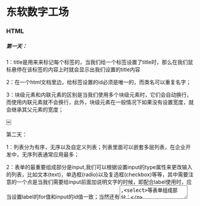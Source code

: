 # 东软数字工场

### HTML

##### 第一天：



1：title是用来来标记每个标签的，当我们给一个标签设置了title时，那么在我们鼠标悬停在该标签的内容上时就会显示出我们设置的title内容

2：在一个html文档里边，给标签设置的id必须是唯一的，而类名可以重复名字；

3：块级元素和内联元素的区别是当我们使用多个块级元素时，它们会自动换行，而使用内联元素就不会换行，此外，块级元素在一般情况下如果没有设置宽度，就会继承其父元素的宽度；



￼



第二天：

1：列表分为有序，无序以及自定义列表；列表里面可以嵌套多层列表，在企业开发中，无序列表通常应用最多；



2：表单的最重要组成部分是input,我们可以根据设置input的type属性来更改输入的列表，比如文本(text)，单选框(radio)以及复选框(checkbox)等等，其中需要注意的一个点是当我们需要给input前面加说明文字的时候，即配合label使用时，应当设置label的for值和input的id值一致；当然还有<textarea>,<select>等表单组成部分；



3：使用表格的时候，需要先定义宽高以及边框的大小，这样表格才会显示出来；我们使用cellspacing来设置单元格的间距，一般值应当设置为0；使用cellpadding来设置每一个单元格里面的文本的位置；



4：我们可以使用div+float的方式来布局页面，让元素可以按行排列；



第三天：(面试重点)

￼



块级元素



form		table		div		h1~h6		hr(水平分割线)			ul		ol		p		article



aside		audio		video		canvas		footer		section		header		fieldset



figure



<hr>



内联元素



a		b		br		em(强调)		i		img		input		label		span		strike(中划线)



stronger		textarea(多行文本输入框) 		small







可变元素(由上下文语境来自行决定是块元素还是内联元素)



button		map		object







table下面包含的标签



caption		thead		tbody		tfoot		tr		td		th











浏览器内核

任何上过网的用户对浏览器是再熟悉不过了。只是用户看到仅仅只是浏览器本身，却很少能看到浏览器最核心的部分—浏览器内核。从第一款libwww（Library WorldWideWeb）浏览器发展至今已经经历了无数竞争与淘汰了。现在国内常见的浏览器有：IE、Firefox、QQ浏览器、Safari、Opera、Google Chrome、百度浏览器、搜狗浏览器、猎豹浏览器、360浏览器、UC浏览器、遨游浏览器、世界之窗浏览器等。但目前最为主流浏览器有五大款，分别是IE、Firefox、Google Chrome、Safari、Opera。

浏览器最重要的部分是浏览器的内核。浏览器内核是浏览器的核心，也称“渲染引擎”，用来解释网页语法并渲染到网页上。浏览器内核决定了浏览器该如何显示网页内容以及页面的格式信息。不同的浏览器内核对网页的语法解释也不同，因此网页开发者需要在不同内核的浏览器中测试网页的渲染效果。

简单介绍一下五大主流浏览器。（按时间顺序）

1、IE浏览器：

IE是微软公司旗下浏览器，是目国内用户量最多的浏览器。IE诞生于1994年，当时微软为了对抗市场份额占据将近百分之九十的网景Netscape Navigator，于是在Windows中开发了自己的浏览器Internet Explorer，自此也引发了第一次浏览器大战。结果可想而知，微软大获全胜，网景不得不将自己卖给AOL公司。但实际上事情并没有结束，网景后来开发了风靡一时的Firefox火狐，至今Firefox也成为世界五大浏览器之一。

1996年，微软从Spyglass手里拿到Spyglass Mosaic的源代码和授权，开始开发自己的浏览器IE。后来，微软以IE和Windows捆绑的模式不断向市场扩展份额，使IE成为市场的绝对主流。现在装了Windows系统的电脑基本无法卸载IE。

2、Opera浏览器：

Opera是挪威Opera Software ASA公司旗下的浏览器。1995年，opera公司发布第一版Opera浏览器，使用自己研发的Presto内核。当时opera公司的开发团队不断完善Presto内核，使Opera浏览器一度成为顶级浏览器。直到2016年奇虎360和昆仑万维收购了Oprea浏览器，从此也丢弃了强大的Presto内核，改用当时Google开源的webkit内核。后来Opera浏览器跟随Google将浏览器内核改为Blink内核。自此Presto内核也淡出了互联网市场。

3、Safari浏览器：

第二次浏览器大战是从苹果公司发布Safari浏览器开始的。2003年，苹果公司在苹果手机上开发Safari浏览器，利用自己得天独厚的手机市场份额使Safari浏览器迅速成为世界主流浏览器。Safari是最早使用webkit内核的浏览器也是现在苹果默认的浏览器。

4、Firefox浏览器：

Firefox浏览器使Mozilla公司旗下浏览器，也是刚才提到的网景公司后来的浏览器。网景被收购后，网景人员创办了Mozilla基金会，这是一个非盈利组织，他们在2004年推出自己的浏览器Firefox。Firefox采用Gecko作为内核。Gecko是一个开源的项目，代码完全公开，因此受到很多人的青睐。Firefox的问世加快了第二次浏览器大战的开始。第二次浏览器大战与第一次二元鼎力的局面不同，这一次的特点就是百家争鸣，也自此打破了IE浏览器从98年网景被收购后独步浏览器市场的局面。

5、Chrome浏览器：

Chrome浏览器是google旗下的浏览器。Chrome浏览器至发布以来一直讲究简洁、快速、安全，所以Chrome浏览器到现在一直受人追捧。最开始Chrome采用webkit作为浏览器内核，直到2013年，google宣布不再使用苹果的webkit内核，开始使用webkit的分支内核Blink。



以上是五大浏览器的简介，接下来是四大内核。在介绍五大浏览器的同时也已经顺便介绍了四大内核。四大内核分别是：Trident（也称IE内核）、webkit、Blink、Gecko。五大浏览器采用的都是单内核，而随着浏览器的发展现在也出现了双内核。像360浏览器、QQ浏览器都是采用双内核。

作为前端开发，熟悉四大内核是非常有必要的。四大内核的解析不同使网页渲染效果更具多样化。下面总结一下各常用浏览器所使用的内核。

1、IE浏览器内核：Trident内核，也是俗称的IE内核；

2、Chrome浏览器内核：统称为Chromium内核或Chrome内核，以前是Webkit内核，现在是Blink内核；

3、Firefox浏览器内核：Gecko内核，俗称Firefox内核；

4、Safari浏览器内核：Webkit内核；

5、Opera浏览器内核：最初是自己的Presto内核，后来是Webkit，现在是Blink内核；

6、360浏览器、猎豹浏览器内核：IE+Chrome双内核；

7、搜狗、遨游、QQ浏览器内核：Trident（兼容模式）+Webkit（高速模式）；

8、百度浏览器、世界之窗内核：IE内核；

9、2345浏览器内核：以前是IE内核，现在也是IE+Chrome双内核；



HTML5有哪些新特性

声明方式



<!DOCTYPE HTML>



表单input的type类型



url,week,tel,data等；以及美化表单的filedset搭配legend



音频和视频标签



<video>``<audio>



存储



sessionstorage和localstorage



画图工具canvas和svg



万千视窗object,使用该标签可以在页面上嵌入几乎任何东西，比如另外一个网页等对象



第一周学习总结

不足



对于当前课程没有拥有良好的态度，建立良好的初心，对于老师讲的每一个知识点，交代的每一个任务，完成的并不是非常完美，投入的精力并不是非常的充足；比如在制作京东首页的Axure原型是就出现了敷衍了事，在学习HTML5新特性时对于老师所讲到的知识点没有花精力去实践，去思考总结



学习总结知识，完成前端代码任务的效率低下



亮点



具有坚持不懈，永不言弃的精神，勤奋努力，严于律己，精益求精的闪光点，具体体现在完成百度首页和京东行走书店的登陆页面时，对于掉入下拉菜单这一个坑时，没有选择放弃，而是废寝忘食的，坚持不懈的去解决这一个问题；注重细节，京东行走书店的LOGO有图片提供，但是没有选择偷懒，而是认真的去一段一段代码去实现这个LOGO



重要知识点心得



在设置CSS或者JS的样式的时候，如果出现页面没有响应，那就一定是出现了BUG，就要思考是否是自己的代码有问题



给元素加border来查看该元素的状态；分清该元素的父级元素或者子级元素是谁



建议



初心：老师是一个好老师，会有耐心给我们解决遇到的问题；现在所讲的每一节课，每一个任务，每一个知识点都是重点，必须一步一个脚印，打好基础；要认真，用心，用脑子去完成每一个学习任务，包括课堂练习，章节预习以及对于所学知识的复习，勤奋练习，善于总结，不懈怠；只要有思绪，有动作，那就会有结果



效率：只要写的代码没有起到效果，那就一定有BUG，就需要马上排除，想出对应策略；写代码之前一定要确定好页面布局，划定好框架，然后再去写代码，划分任务块，对于每一个任务块要有多个对策，可以自由选择，逐一测试，与学习视频写代码时间对比，作为参考，自己实践达到或者接近目标任务完成时间



CSS

周一

面试题一：垂直居中



￼

 position: absolute;

​      left: 50%;

​      top: 50%;

​      width: 100px;

​      height: 100px;

​      background: #000;

​      opacity: 0.2;

​      margin-left: -50px;

​      margin-top: -50px;

各种样式选择器权重



 *(通配符) < 元素选择器 < 类选择器(class) < id选择器(id) < 行内样式



使用background-position来选择图片的某一个区域并显示出来



父级使用了position定位之后，子级也会继承父级的位置



周二到周五对于京东行走书店和京东首页开发知识以及心得总结

分层次，分步骤进行学习和开发



写代码之前的第一步也是最重要的一步是对项目进行整体构思规划



在开发一个项目的时候，第一步是想好这个项目怎么去开发，把整体的思路，整体的框架构思好，比如要统一用到哪一些图片，哪一些颜色，哪一些区域的布局样式是相似可以合并为一个文件统一开发的，每一个页面的布局应该是怎么样的；想好这一些，把需要用到的东西先准备好之后再去动手写代码，这样才能够把效率提高；



在使用html+css开发京东行走书店的时候，一个特别突出的问题就是左上角的导航键一个页面就一个样式定义，这样就导致在页面跳转的时候出现显示的不稳定；此外还有对于整体样式的写入（* 和body），写一个页面就要重新再写一次...正是因为没有一个非常好的整体开发观念，导致在实际开发过程中对于本应该一样的样式一开始就可以写入一个公用区域文件却要重新来花时间，花精力进行合并为一个文件，这一步完全就是在浪费时间，很多问题都是因为对于整体构思框架的工作缺失。



使用浏览器开发



使用浏览器来开发是最便捷迅速的，谷歌浏览器是最好的前端开发工具，当我们遇到一些样式无法响应，对于一些元素的位置无法马上想出绝佳的方案，就可以打开浏览器的控制台来进行代码编写和调试



1：在开发项目的过程中，我们要始终围绕着能够兼容适应各种大小屏幕的目的；并且要朝着最简洁代码的目标前进，而不仅仅只是达到实现当前所给定页面就行，一定要好好想清楚！具体代码趋势就是尽量不要去设置具体的宽高，不要把每一个容器盒子的宽高给定死，使用内容和padding来撑起整个盒子，使用百分比来设置弹性可伸缩宽高，==当然，这里也有一个例外的情况，就是在写京东首页的代码的时候,我们给导航栏的标签加上鼠标悬浮之后出现下拉菜单，该标签会移动，这就是因为让内容来撑起容器导致的弊端，解决方法就是给该标签一个具体的宽高==尽可能多的使用弹性布局和栅格布局，对于一些细节的微调可以使用position对父子元素进行设置控制，相对父元素进行定位，但是要注意它们之间的层级关系，子元素的层级永远在父元素之上，而且使用position来微调布局的时候，要清楚的意识到此时你所设置的这一个元素已经脱离了文档流，已经飘了起来，这样的一个好处就是它不会影响到其他的元素，因为他已经离开地面，漂浮在天上了。



给定一个容器的高度height之后，可以使用line-height属性来让文本垂直居中，要设置值和容器高度一致



在父元素中使用padding结合box-sizing:border-box来设置子元素和父元素之间的间隔



display:none和display:flex不能同时作用于同一个元素



区分子代选择器（>）和后代选择器在这一个区域还是有点难以区分



实际开发过程中，应当尽量多的使用div和ul结合类选择器来进行项目开发使用类选择器来控制样式是因为对于同一个元素，我们可以时插入多个类名，当然不要忘了考虑选择器权重叠加现象的优先级问题，这会导致一些样式不起作用



float布局与position布局的区别就是前者只是脱离文档流而不脱离文本流，而position即脱离文档流有脱离文本流，意思就是它会连文本TEXT都无视，直接把文本遮盖住



==使用rgba来设置颜色及其透明度，使用opacity设置透明度会影响到子元素的透明度；==



> border-box和content-box的区分



子元素可以设置宽高为百分百来充满整个父容器





> 样式没有响应的BUG排除

* html和css文件都保存了吗
* 你写的样式是在对应的位置吗？有没有放错位置？
* 是不是在对行内元素进行操控
* 是否是层级的问题导致样式被遮盖

> 排除方法

* 设置border:1px solid black;
* 在浏览器控制台查看所写代码区域